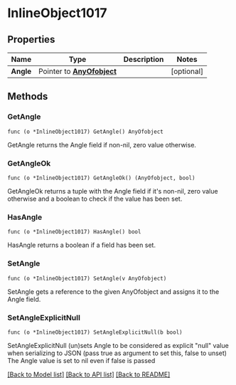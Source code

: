 # InlineObject1017

## Properties

Name | Type | Description | Notes
------------ | ------------- | ------------- | -------------
**Angle** | Pointer to [**AnyOfobject**](anyOf&lt;object&gt;.md) |  | [optional] 

## Methods

### GetAngle

`func (o *InlineObject1017) GetAngle() AnyOfobject`

GetAngle returns the Angle field if non-nil, zero value otherwise.

### GetAngleOk

`func (o *InlineObject1017) GetAngleOk() (AnyOfobject, bool)`

GetAngleOk returns a tuple with the Angle field if it's non-nil, zero value otherwise
and a boolean to check if the value has been set.

### HasAngle

`func (o *InlineObject1017) HasAngle() bool`

HasAngle returns a boolean if a field has been set.

### SetAngle

`func (o *InlineObject1017) SetAngle(v AnyOfobject)`

SetAngle gets a reference to the given AnyOfobject and assigns it to the Angle field.

### SetAngleExplicitNull

`func (o *InlineObject1017) SetAngleExplicitNull(b bool)`

SetAngleExplicitNull (un)sets Angle to be considered as explicit "null" value
when serializing to JSON (pass true as argument to set this, false to unset)
The Angle value is set to nil even if false is passed

[[Back to Model list]](../README.md#documentation-for-models) [[Back to API list]](../README.md#documentation-for-api-endpoints) [[Back to README]](../README.md)


